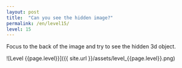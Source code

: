 ```yaml
---
layout: post
title:  "Can you see the hidden image?"
permalink: /en/level15/
level: 15
---
```

Focus to the back of the image and try to see the hidden 3d object.

![Level {{page.level}}]({{ site.url }}/assets/level_{{page.level}}.png)